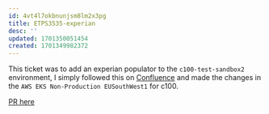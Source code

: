 ```yaml
---
id: 4vt4l7okbnunjsm8lm2x3pg
title: ETPS3535-experian
desc: ''
updated: 1701350051454
created: 1701349982372
---
```

This ticket was to add an experian populator to the `c100-test-sandbox2` environment, I simply followed this on [Confluence](https://confluence.apak.com/live/display/WIKI/Enabling+Experian+on+an+environment) and made the changes in the `AWS EKS Non-Production EUSouthWest1` for c100.

[PR here](https://bitbucket.apak.delivery/projects/EUW1NP/repos/c100/pull-requests/79/overview)